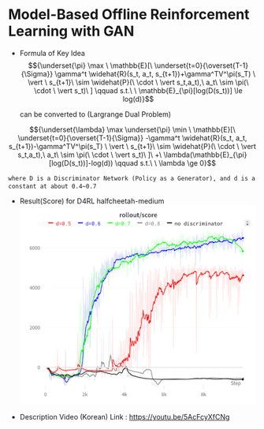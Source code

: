 # Model-Based Offline Reinforcement Learning with GAN

- Formula of Key Idea
$${\underset{\pi} \max \ \mathbb{E}[\ \underset{t=0}{\overset{T-1}{\Sigma}} \gamma^t \widehat{R}(s_t, a_t, s_{t+1})+\gamma^TV^\pi(s_T) \ \vert \ s_{t+1}\ \sim \widehat{P}(\ \cdot \ \vert s_t,a_t),\ a_t\ \sim \pi(\ \cdot \ \vert s_t)\ ] \qquad s.t.\ \ \mathbb{E}_{\pi}[log(D(s_t))] \le log(d)}$$

    can be converted to (Largrange Dual Problem)

$${\underset{\lambda} \max \underset{\pi} \min \ \mathbb{E}[\ \underset{t=0}{\overset{T-1}{\Sigma}} -\gamma^t \widehat{R}(s_t, a_t, s_{t+1})-\gamma^TV^\pi(s_T) \ \vert \ s_{t+1}\ \sim \widehat{P}(\ \cdot \ \vert s_t,a_t),\ a_t\ \sim \pi(\ \cdot \ \vert s_t)\ ]\ +\ \lambda(\mathbb{E}_{\pi}[log(D(s_t))]-log(d)) \qquad s.t.\ \ \lambda \ge 0}$$

    where D is a Discriminator Network (Policy as a Generator), and d is a constant at about 0.4~0.7

- Result(Score) for D4RL halfcheetah-medium
![alt text](https://github.com/brianlsy98/MB_OfflineRL_GAN/blob/main/MB_OfflineRL_GAN.png?raw=true)

- Description Video (Korean) Link : https://youtu.be/5AcFcyXfCNg
